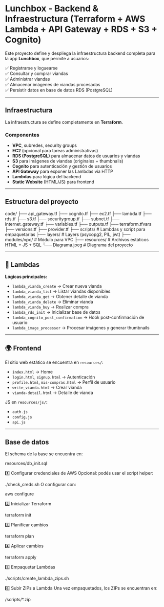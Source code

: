 # Lunchbox - Backend & Infraestructura (Terraform + AWS Lambda + API Gateway + RDS + S3 + Cognito)

Este proyecto define y despliega la infraestructura backend completa para la app **Lunchbox**, que permite a usuarios:

✅ Registrarse y loguearse  
✅ Consultar y comprar viandas  
✅ Administrar viandas  
✅ Almacenar imágenes de viandas procesadas  
✅ Persistir datos en base de datos RDS (PostgreSQL)

---

## Infraestructura

La infraestructura se define completamente en **Terraform**.

### Componentes

- **VPC**, subredes, security groups
- **EC2** (opcional para tareas administrativas)
- **RDS (PostgreSQL)** para almacenar datos de usuarios y viandas
- **S3** para imágenes de viandas (originales + thumbnails)
- **Cognito** para autenticación y gestión de usuarios
- **API Gateway** para exponer las Lambdas vía HTTP
- **Lambdas** para lógica del backend
- **Static Website** (HTML/JS) para frontend

---

## Estructura del proyecto

code/
├── api_gateway.tf
├── cognito.tf
├── ec2.tf
├── lambda.tf
├── rds.tf
├── s3.tf
├── securitygroup.tf
├── subnet.tf
├── internet_gateway.tf
├── variables.tf
├── outputs.tf
├── terraform.tfvars
├── versions.tf
├── provider.tf
├── scripts/ # Lambdas y script para empaquetarlas
├── layers/ # Layers (psycopg2, PIL, jwt)
├── modules/vpc/ # Módulo para VPC
├── resources/ # Archivos estáticos HTML + JS + SQL
└── Diagrama.jpeg # Diagrama del proyecto

---

## 🚀 Lambdas

**Lógicas principales:**

- `lambda_vianda_create` → Crear nueva vianda
- `lambda_vianda_list` → Listar viandas disponibles
- `lambda_vianda_get` → Obtener detalle de vianda
- `lambda_vianda_delete` → Eliminar vianda
- `lambda_vianda_buy` → Realizar compra
- `lambda_rds_init` → Inicializar base de datos
- `lambda_cognito_post_confirmation` → Hook post-confirmación de usuario
- `lambda_image_processor` → Procesar imágenes y generar thumbnails

---

## 🌍 Frontend

El sitio web estático se encuentra en `resources/`:

- `index.html` → Home
- `login.html`, `signup.html` → Autenticación
- `profile.html`, `mis-compras.html` → Perfil de usuario
- `write_vianda.html` → Crear vianda
- `vianda-detail.html` → Detalle de vianda

JS en `resources/js/`:

- `auth.js`
- `config.js`
- `api.js`

---

## Base de datos

El schema de la base se encuentra en:

resources/db_init.sql

1️⃣ Configurar credenciales de AWS
Opcional: podés usar el script helper:

./check_creds.sh
O configurar con:

aws configure

2️⃣ Inicializar Terraform

terraform init

3️⃣ Planificar cambios

terraform plan

4️⃣ Aplicar cambios

terraform apply

5️⃣ Empaquetar Lambdas

./scripts/create_lambda_zips.sh

6️⃣ Subir ZIPs a Lambda
Una vez empaquetados, los ZIPs se encuentran en:

/scripts/*.zip

